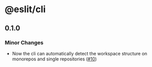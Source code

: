 # @eslit/cli

## 0.1.0

### Minor Changes

- Now the cli can automatically detect the workspace structure on monorepos and single repositories ([#10](https://github.com/LoredDev/ESLit/pull/10))
